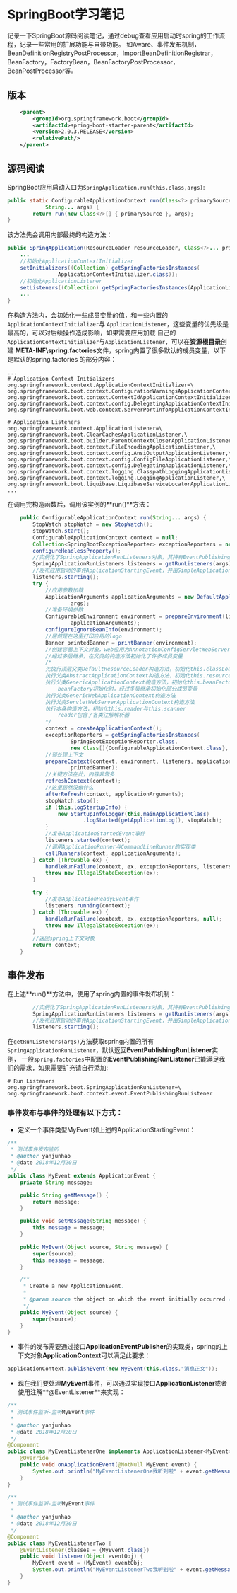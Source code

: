 # SpringBoot学习笔记
记录一下SpringBoot源码阅读笔记，通过debug查看应用启动时spring的工作流程，记录一些常用的扩展功能与自带功能。
如Aware、事件发布机制，BeanDefinitionRegistryPostProcessor，ImportBeanDefinitionRegistrar，
BeanFactory，FactoryBean，BeanFactoryPostProcessor，BeanPostProcessor等。

## 版本
```xml
    <parent>
        <groupId>org.springframework.boot</groupId>
        <artifactId>spring-boot-starter-parent</artifactId>
        <version>2.0.3.RELEASE</version>
        <relativePath/>
    </parent>
```

## 源码阅读
SpringBoot应用启动入口为`SpringApplication.run(this.class,args)`:
```java
public static ConfigurableApplicationContext run(Class<?> primarySource,
			String... args) {
		return run(new Class<?>[] { primarySource }, args);
}
```
该方法先会调用内部最终的构造方法：
```java
public SpringApplication(ResourceLoader resourceLoader, Class<?>... primarySources) {
    ...
    //初始化ApplicationContextInitializer
    setInitializers((Collection) getSpringFactoriesInstances(
                ApplicationContextInitializer.class));
    //初始化ApplicationListener
    setListeners((Collection) getSpringFactoriesInstances(ApplicationListener.class));
    ...
}
```
在构造方法内，会初始化一些成员变量的值，和一些内置的`ApplicationContextInitializer`与
`ApplicationListener`，这些变量的优先级是最高的，可以对后续操作造成影响，如果需要应用加载
自己的`ApplicationContextInitializer`与`ApplicationListener`，可以在**资源根目录**创建
**META-INF\spring.factories**文件，spring内置了很多默认的成员变量，以下是默认的spring.factories
的部分内容：
```
...
# Application Context Initializers
org.springframework.context.ApplicationContextInitializer=\
org.springframework.boot.context.ConfigurationWarningsApplicationContextInitializer,\
org.springframework.boot.context.ContextIdApplicationContextInitializer,\
org.springframework.boot.context.config.DelegatingApplicationContextInitializer,\
org.springframework.boot.web.context.ServerPortInfoApplicationContextInitializer

# Application Listeners
org.springframework.context.ApplicationListener=\
org.springframework.boot.ClearCachesApplicationListener,\
org.springframework.boot.builder.ParentContextCloserApplicationListener,\
org.springframework.boot.context.FileEncodingApplicationListener,\
org.springframework.boot.context.config.AnsiOutputApplicationListener,\
org.springframework.boot.context.config.ConfigFileApplicationListener,\
org.springframework.boot.context.config.DelegatingApplicationListener,\
org.springframework.boot.context.logging.ClasspathLoggingApplicationListener,\
org.springframework.boot.context.logging.LoggingApplicationListener,\
org.springframework.boot.liquibase.LiquibaseServiceLocatorApplicationListener
...
```
在调用完构造函数后，调用该实例的**run()**方法：
```java
    public ConfigurableApplicationContext run(String... args) {
        StopWatch stopWatch = new StopWatch();
        stopWatch.start();
        ConfigurableApplicationContext context = null;
        Collection<SpringBootExceptionReporter> exceptionReporters = new ArrayList<>();
        configureHeadlessProperty();
        //实例化了SpringApplicationRunListeners对象，其持有EventPublishingRunListener实例
        SpringApplicationRunListeners listeners = getRunListeners(args);
        //发布应用启动的事件ApplicationStartingEvent，并由SimpleApplicationEventMulticaster进行多线路处理
        listeners.starting();
        try {
            //应用参数加载
            ApplicationArguments applicationArguments = new DefaultApplicationArguments(
                    args);
            //准备环境参数
            ConfigurableEnvironment environment = prepareEnvironment(listeners,
                    applicationArguments);
            configureIgnoreBeanInfo(environment);
            //居然是在这里打印应用的logo
            Banner printedBanner = printBanner(environment);
            //创建容器上下文对象，web应用为AnnotationConfigServletWebServerApplicationContext
            //经过多层继承，在父类的构造方法初始化了许多成员变量
            /*
            先执行顶层父类DefaultResourceLoader构造方法，初始化this.classLoader = ClassUtils.getDefaultClassLoader()
            执行父类AbstractApplicationContext构造方法，初始化this.resourcePatternResolver = getResourcePatternResolver()
            执行父类GenericApplicationContext构造方法，初始化this.beanFactory = new DefaultListableBeanFactory()
                beanFactory初始化时，经过多层继承初始化部分成员变量
            执行父类GenericWebApplicationContext构造方法
            执行父类ServletWebServerApplicationContext构造方法
            执行本身构造方法，初始化this.reader与this.scanner
                reader包含了各类注解解析器
            */
            context = createApplicationContext();
            exceptionReporters = getSpringFactoriesInstances(
                    SpringBootExceptionReporter.class,
                    new Class[]{ConfigurableApplicationContext.class}, context);
            //预处理上下文
            prepareContext(context, environment, listeners, applicationArguments,
                    printedBanner);
            //关键方法在此，内容非常多
            refreshContext(context);
            //这里居然没做什么
            afterRefresh(context, applicationArguments);
            stopWatch.stop();
            if (this.logStartupInfo) {
                new StartupInfoLogger(this.mainApplicationClass)
                        .logStarted(getApplicationLog(), stopWatch);
            }
            //发布ApplicationStartedEvent事件
            listeners.started(context);
            //调用ApplicationRunner与CommandLineRunner的实现类
            callRunners(context, applicationArguments);
        } catch (Throwable ex) {
            handleRunFailure(context, ex, exceptionReporters, listeners);
            throw new IllegalStateException(ex);
        }

        try {
            //发布ApplicationReadyEvent事件
            listeners.running(context);
        } catch (Throwable ex) {
            handleRunFailure(context, ex, exceptionReporters, null);
            throw new IllegalStateException(ex);
        }
        //返回spring上下文对象
        return context;
    }
```
## 事件发布
在上述**run()**方法中，使用了spring内置的事件发布机制：
```java
        //实例化了SpringApplicationRunListeners对象，其持有EventPublishingRunListener实例
        SpringApplicationRunListeners listeners = getRunListeners(args);
        //发布应用启动的事件ApplicationStartingEvent，并由SimpleApplicationEventMulticaster进行多线路处理
        listeners.starting();
```
在`getRunListeners(args)`方法获取spring内置的所有`SpringApplicationRunListener`，默认返回**EventPublishingRunListener**实例，
一般`spring.factories`中配置的**EventPublishingRunListener**已能满足我们的需求，如果需要扩充请自行添加:
```
# Run Listeners
org.springframework.boot.SpringApplicationRunListener=\
org.springframework.boot.context.event.EventPublishingRunListener
```
### 事件发布与事件的处理有以下方式：
* 定义一个事件类型MyEvent如上述的ApplicationStartingEvent：
```java
/**
 * 测试事件发布监听
 * @author yanjunhao
 * @date 2018年12月20日
 */
public class MyEvent extends ApplicationEvent {
    private String message;

    public String getMessage() {
        return message;
    }

    public void setMessage(String message) {
        this.message = message;
    }

    public MyEvent(Object source, String message) {
        super(source);
        this.message = message;
    }

    /**
     * Create a new ApplicationEvent.
     *
     * @param source the object on which the event initially occurred (never {@code null})
     */
    public MyEvent(Object source) {
        super(source);
    }
}
```
* 事件的发布需要通过接口**ApplicationEventPublisher**的实现类，spring的上下文对象**ApplicationContext**可以满足此要求：
```java
applicationContext.publishEvent(new MyEvent(this.class,"消息正文"));
```
* 现在我们要处理**MyEvent**事件，可以通过实现接口**ApplicationListener**或者使用注解**@EventListener**来实现：
```java
/**
 * 测试事件监听-监听MyEvent事件
 *
 * @author yanjunhao
 * @date 2018年12月20日
 */
@Component
public class MyEventListenerOne implements ApplicationListener<MyEvent> {
    @Override
    public void onApplicationEvent(@NotNull MyEvent event) {
        System.out.println("MyEventListenerOne我听到啦" + event.getMessage());
    }
}
```
```java
/**
 * 测试事件监听-监听MyEvent事件
 *
 * @author yanjunhao
 * @date 2018年12月20日
 */
@Component
public class MyEventListenerTwo {
    @EventListener(classes = {MyEvent.class})
    public void listener(Object eventObj) {
        MyEvent event = (MyEvent) eventObj;
        System.out.println("MyEventListenerTwo我听到啦" + event.getMessage());
    }
}
```
